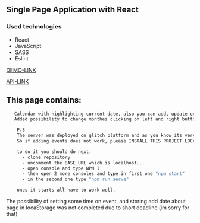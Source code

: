 ## Single Page Application with React

### Used technologies
* React
* JavaScript
* SASS
* Eslint

[DEMO-LINK](https://mitattt.github.io/calendar//)

[API-LINK](https://sixth-scarce-impatiens.glitch.me/events)

## This page contains:

```bash
   Calendar with highlighting current date, also you can add, update or delete some event.
   Added possibility to change monthes clicking on left and right buttons in the top right corner.

    P.S 
    The server was deployed on glitch platform and as you know its very luggy. 
    So if adding events does not work, please INSTALL THIS PROJECT LOCALY

    to do it you should do next:
      - clone repository
      - uncomment the BASE_URL which is localhost...
      - open console and type NPM I
      - then open 2 more consoles and type in first one "npm start"
      - in the second one type "npm run serve"

    ones it starts all have to work well.
```

The possibility of setting some time on event, and storing add date about page in locaStorage was not completed due to short deadline (im sorry for that)
